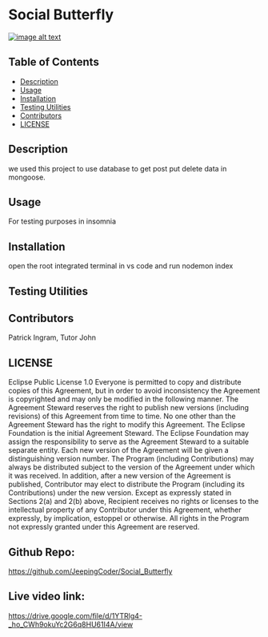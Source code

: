  # Social Butterfly
  [![image alt text](https://img.shields.io/badge/License-EPL_1.0-red.svg)](https://opensource.org/licenses/EPL-1.0)

## Table of Contents
- [Description](#description)
- [Usage](#usage)
- [Installation](#installation)
- [Testing Utilities](#testing-utilities)
- [Contributors](#contributors)
- [LICENSE](#license)




## Description <a id="description"></a>
we used this project to use database to get post put delete data in mongoose.

## Usage <a id="usage"></a>
For testing purposes in insomnia 

## Installation <a id="installation"></a>
open the root integrated terminal in vs code and run nodemon index

## Testing Utilities <a id="testing-utilities"></a>


## Contributors <a id="contributors"></a>
Patrick Ingram, Tutor John 

## LICENSE <a id="license"></a>
Eclipse Public License 1.0
Everyone is permitted to copy and distribute copies of this Agreement, but in order to avoid inconsistency the Agreement is copyrighted and may only be modified in the following manner. The Agreement Steward reserves the right to publish new versions (including revisions) of this Agreement from time to time. No one other than the Agreement Steward has the right to modify this Agreement. The Eclipse Foundation is the initial Agreement Steward. The Eclipse Foundation may assign the responsibility to serve as the Agreement Steward to a suitable separate entity. Each new version of the Agreement will be given a distinguishing version number. The Program (including Contributions) may always be distributed subject to the version of the Agreement under which it was received. In addition, after a new version of the Agreement is published, Contributor may elect to distribute the Program (including its Contributions) under the new version. Except as expressly stated in Sections 2(a) and 2(b) above, Recipient receives no rights or licenses to the intellectual property of any Contributor under this Agreement, whether expressly, by implication, estoppel or otherwise. All rights in the Program not expressly granted under this Agreement are reserved.
  

  ## Github Repo:
  https://github.com/JeepingCoder/Social_Butterfly

  ## Live video link:
  https://drive.google.com/file/d/1YTRlg4-_ho_CWh9okuYc2G6q8HU61I4A/view
